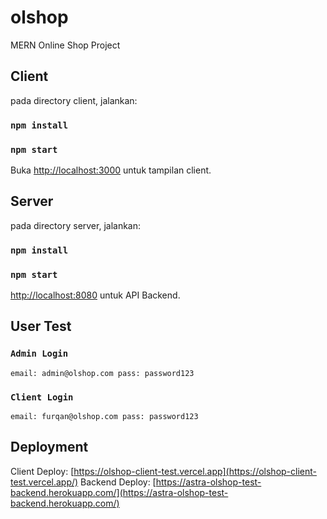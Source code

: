 # olshop

MERN Online Shop Project

## Client

pada directory client, jalankan:

### `npm install`

### `npm start`

Buka [http://localhost:3000](http://localhost:3000) untuk tampilan client.

## Server

pada directory server, jalankan:

### `npm install`

### `npm start`

[http://localhost:8080](http://localhost:8080) untuk API Backend.

## User Test

### `Admin Login`

`email: admin@olshop.com pass: password123`

### `Client Login`

`email: furqan@olshop.com pass: password123`

## Deployment

Client Deploy: [https://olshop-client-test.vercel.app](https://olshop-client-test.vercel.app/)
Backend Deploy: [https://astra-olshop-test-backend.herokuapp.com/](https://astra-olshop-test-backend.herokuapp.com/)
